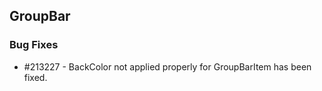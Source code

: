 ## GroupBar

### Bug Fixes

* \#213227 - BackColor not applied properly for GroupBarItem has been fixed.